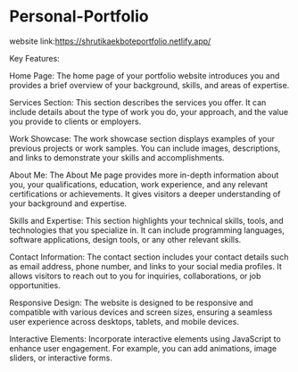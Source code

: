 # Personal-Portfolio
website link:https://shrutikaekboteportfolio.netlify.app/





Key Features:

Home Page: The home page of your portfolio website introduces you and provides a brief overview of your background, skills, and areas of expertise.

Services Section: This section describes the services you offer. It can include details about the type of work you do, your approach, and the value you provide to clients or employers.

Work Showcase: The work showcase section displays examples of your previous projects or work samples. You can include images, descriptions, and links to demonstrate your skills and accomplishments.

About Me: The About Me page provides more in-depth information about you, your qualifications, education, work experience, and any relevant certifications or achievements. It gives visitors a deeper understanding of your background and expertise.

Skills and Expertise: This section highlights your technical skills, tools, and technologies that you specialize in. It can include programming languages, software applications, design tools, or any other relevant skills.

Contact Information: The contact section includes your contact details such as email address, phone number, and links to your social media profiles. It allows visitors to reach out to you for inquiries, collaborations, or job opportunities.

Responsive Design: The website is designed to be responsive and compatible with various devices and screen sizes, ensuring a seamless user experience across desktops, tablets, and mobile devices.

Interactive Elements: Incorporate interactive elements using JavaScript to enhance user engagement. For example, you can add animations, image sliders, or interactive forms.
